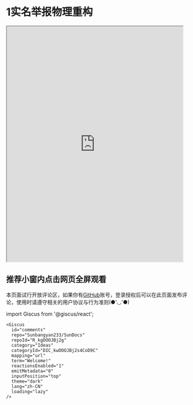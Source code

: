 # 1实名举报物理重构


<iframe src="https://alist.sunbangyan.cn/Private/OnedriveP/1%E5%AE%9E%E5%90%8D%E4%B8%BE%E6%8A%A5%E7%89%A9%E7%90%86%E9%87%8D%E6%9E%84%E3%80%90%E8%A1%A5%E6%A1%A3%E3%80%91_%E5%93%94%E5%93%A9%E5%93%94%E5%93%A9_bilibili.mp4" width="480" height="640"></iframe>

推荐小窗内点击网页全屏观看
---
本页面试行开放评论区，如果你有[GitHub](https://github.com)账号，登录授权后可以在此页面发布评论，使用时请遵守相关的用户协议与行为准则(●'◡'●)

import Giscus from '@giscus/react';

    <Giscus
      id="comments"
      repo="Sunbangyan233/SunDocs"
      repoId="R_kgDOOJBj2g"
      category="Ideas"
      categoryId="DIC_kwDOOJBj2s4CoD9C"
      mapping="url"
      term="Welcome!"
      reactionsEnabled="1"
      emitMetadata="0"
      inputPosition="top"
      theme="dark"
      lang="zh-CN"
      loading="lazy"
    />